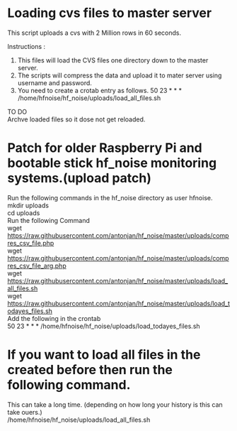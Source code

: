 Loading cvs files to master server
==================================

This script uploads a cvs with 2 Million rows in 60 seconds.

Instructions :

1. This files will load the CVS files one directory down to the master server. 
2. The scripts will compress the data and upload it to mater server using username and password.
3. You need to create a crotab entry as follows.
50 23 * * * /home/hfnoise/hf_noise/uploads/load_all_files.sh

TO DO<br>
Archve loaded files so it dose not get reloaded.<br>

# Patch for older Raspberry Pi and bootable stick hf_noise monitoring systems.(upload patch)
Run the following commands in the hf_noise directory as user hfnoise.<br>
mkdir uploads<br>
cd uploads<br>
Run the following Command<br>
wget https://raw.githubusercontent.com/antonjan/hf_noise/master/uploads/compres_csv_file.php<br>
wget https://raw.githubusercontent.com/antonjan/hf_noise/master/uploads/compres_csv_file_arg.php<br>
wget https://raw.githubusercontent.com/antonjan/hf_noise/master/uploads/load_all_files.sh<br>
wget https://raw.githubusercontent.com/antonjan/hf_noise/master/uploads/load_todayes_files.sh<br>
Add the following in the crontab<br>
50 23 * * * /home/hfnoise/hf_noise/uploads/load_todayes_files.sh<br>
# If you want to load all files in the created before then run the following command.<br>
This can take a long time. (depending on how long your history is this can take ouers.)<br>
/home/hfnoise/hf_noise/uploads/load_all_files.sh<br>
